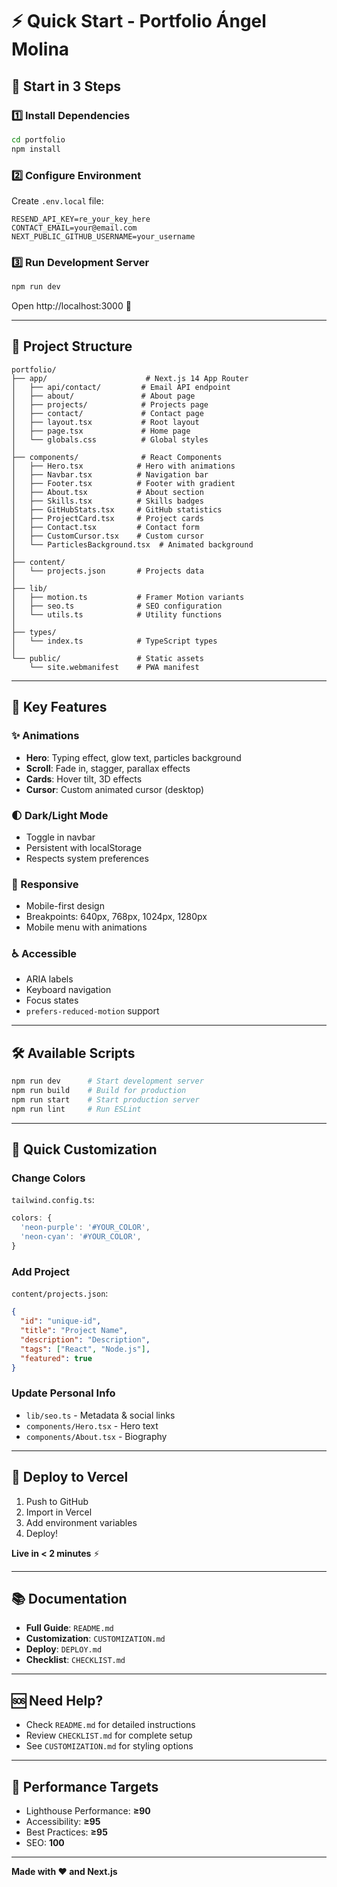 # ⚡ Quick Start - Portfolio Ángel Molina

## 🚀 Start in 3 Steps

### 1️⃣ Install Dependencies
```bash
cd portfolio
npm install
```

### 2️⃣ Configure Environment
Create `.env.local` file:
```env
RESEND_API_KEY=re_your_key_here
CONTACT_EMAIL=your@email.com
NEXT_PUBLIC_GITHUB_USERNAME=your_username
```

### 3️⃣ Run Development Server
```bash
npm run dev
```
Open http://localhost:3000 🎉

---

## 📂 Project Structure

```
portfolio/
├── app/                      # Next.js 14 App Router
│   ├── api/contact/         # Email API endpoint
│   ├── about/               # About page
│   ├── projects/            # Projects page
│   ├── contact/             # Contact page
│   ├── layout.tsx           # Root layout
│   ├── page.tsx             # Home page
│   └── globals.css          # Global styles
│
├── components/              # React Components
│   ├── Hero.tsx            # Hero with animations
│   ├── Navbar.tsx          # Navigation bar
│   ├── Footer.tsx          # Footer with gradient
│   ├── About.tsx           # About section
│   ├── Skills.tsx          # Skills badges
│   ├── GitHubStats.tsx     # GitHub statistics
│   ├── ProjectCard.tsx     # Project cards
│   ├── Contact.tsx         # Contact form
│   ├── CustomCursor.tsx    # Custom cursor
│   └── ParticlesBackground.tsx  # Animated background
│
├── content/
│   └── projects.json       # Projects data
│
├── lib/
│   ├── motion.ts           # Framer Motion variants
│   ├── seo.ts              # SEO configuration
│   └── utils.ts            # Utility functions
│
├── types/
│   └── index.ts            # TypeScript types
│
└── public/                 # Static assets
    └── site.webmanifest    # PWA manifest
```

---

## 🎨 Key Features

### ✨ Animations
- **Hero**: Typing effect, glow text, particles background
- **Scroll**: Fade in, stagger, parallax effects
- **Cards**: Hover tilt, 3D effects
- **Cursor**: Custom animated cursor (desktop)

### 🌓 Dark/Light Mode
- Toggle in navbar
- Persistent with localStorage
- Respects system preferences

### 📱 Responsive
- Mobile-first design
- Breakpoints: 640px, 768px, 1024px, 1280px
- Mobile menu with animations

### ♿ Accessible
- ARIA labels
- Keyboard navigation
- Focus states
- `prefers-reduced-motion` support

---

## 🛠️ Available Scripts

```bash
npm run dev      # Start development server
npm run build    # Build for production
npm run start    # Start production server
npm run lint     # Run ESLint
```

---

## 📝 Quick Customization

### Change Colors
`tailwind.config.ts`:
```typescript
colors: {
  'neon-purple': '#YOUR_COLOR',
  'neon-cyan': '#YOUR_COLOR',
}
```

### Add Project
`content/projects.json`:
```json
{
  "id": "unique-id",
  "title": "Project Name",
  "description": "Description",
  "tags": ["React", "Node.js"],
  "featured": true
}
```

### Update Personal Info
- `lib/seo.ts` - Metadata & social links
- `components/Hero.tsx` - Hero text
- `components/About.tsx` - Biography

---

## 🚀 Deploy to Vercel

1. Push to GitHub
2. Import in Vercel
3. Add environment variables
4. Deploy! 

**Live in < 2 minutes** ⚡

---

## 📚 Documentation

- **Full Guide**: `README.md`
- **Customization**: `CUSTOMIZATION.md`
- **Deploy**: `DEPLOY.md`
- **Checklist**: `CHECKLIST.md`

---

## 🆘 Need Help?

- Check `README.md` for detailed instructions
- Review `CHECKLIST.md` for complete setup
- See `CUSTOMIZATION.md` for styling options

---

## 🎯 Performance Targets

- Lighthouse Performance: **≥90**
- Accessibility: **≥95**
- Best Practices: **≥95**
- SEO: **100**

---

**Made with ❤️ and Next.js**
